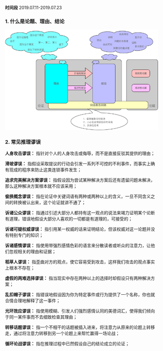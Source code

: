 **时间段** 2019.07.11-2019.07.23

### 1. 什么是论题、理由、结论

![overview](/images/read_notes/学会提问.png)

### 2. 常见推理谬误

**人身攻击谬误：** 指针对个人的人身攻击或侮辱，而不是直接反驳其提供的理由；

**滑坡谬误：** 指假设采取提议的行动会引发一系列不可控的不利事件，而事实上确有现成的程序来防止这类连锁事件发生；

**追求完美解决方案谬误：** 指假设因为尝试某种解决方案后还有遗留问题未解决，那么这种解决方案根本就不应该采用；

**偷换概念谬误：** 指在论证中关键词语有两种或两种以上的含义，一旦不同含义之间的转换被认出来，这个论证就讲不通了；

**诉诸公众谬误：** 指通过引述大部分人都持有这一观点的说法来竭力证明某个论断有道理，错误地假设大部分人喜欢的一切都是有道理的，可接受的；

**诉诸可疑权威谬误：** 指引用某一权威的话来证明结论，但该权威对这一论题并没有特别专门的知识；

**诉诸感情谬误：** 指使用带强烈感情色彩的语言来分散读者或听众的注意力，让他们忽视相关的理由和证据；

**稻草人谬误：** 指歪曲对方的观点，使它容易受到攻击，这样我们攻击的观点事实上根本不存在；

**虚假的两难选择谬误：** 指当现实中存在两种以上的选择时却假设只有两种解决方案；

**乱扣帽子谬误：** 指错误地假设因为你为特定事件或行为提供了一个名称，你也就合情合理地解释了这一事件；

**光环效应谬误：** 指使用模糊、引发人们强烈感情认同的美德词汇，使得我们倾向于同一某件事而不去细致检查其理由；

**转移话题谬误：** 指一个不相干的话题被插入进来，将注意力从原来的论题上转移走，通过将注意力转移到另一个论题上来帮忙赢得一场论战；

**循环论战谬误：** 指在推理过程中已然假设自己的结论成立的论证；
